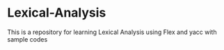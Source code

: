 # Lexical-Analysis
This is a repository for learning Lexical Analysis using Flex and yacc with sample codes
